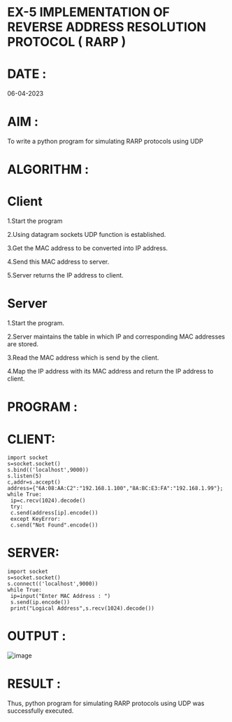 # EX-5 IMPLEMENTATION OF REVERSE ADDRESS RESOLUTION PROTOCOL ( RARP )
# DATE : 
06-04-2023
# AIM :

To write a python program for simulating RARP protocols using UDP

# ALGORITHM :

# Client

1.Start the program

2.Using datagram sockets UDP function is established.

3.Get the MAC address to be converted into IP address.

4.Send this MAC address to server.

5.Server returns the IP address to client.

# Server

1.Start the program.

2.Server maintains the table in which IP and corresponding MAC addresses are stored.

3.Read the MAC address which is send by the client.

4.Map the IP address with its MAC address and return the IP address to client.

# PROGRAM :

# CLIENT:
```
import socket
s=socket.socket()
s.bind(('localhost',9000))
s.listen(5)
c,addr=s.accept()
address={"6A:08:AA:C2":"192.168.1.100","8A:BC:E3:FA":"192.168.1.99"};
while True:
 ip=c.recv(1024).decode()
 try:
 c.send(address[ip].encode())
 except KeyError:
 c.send("Not Found".encode()) 
 ```
# SERVER:
```
import socket
s=socket.socket()
s.connect(('localhost',9000))
while True:
 ip=input("Enter MAC Address : ")
 s.send(ip.encode())
 print("Logical Address",s.recv(1024).decode())
 ```
# OUTPUT :
![image](https://github.com/ieswaris/EX-5/assets/127847210/9831a7f0-b3b6-4cc6-812d-c89b6eb4416a)

# RESULT :

Thus, python program for simulating RARP protocols using UDP was successfully executed.
